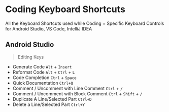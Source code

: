 # Coding Keyboard Shortcuts
All the Keyboard Shortcuts used while Coding + Specific Keyboard Controls for Android Studio, VS Code, IntelliJ IDEA


## Android Studio
> Editing Keys
- Generate Code ```Alt``` + ```Insert```
- Reformat Code  ```Alt``` + ```Ctrl``` + ```L```
- Code Completion ```Ctrl``` + ```Space```
- Quick Documentation ```Ctrl+Q```
- Comment / Uncomment with Line Comment ```Ctrl``` + ```/```
- Comment / Uncomment with Block Comment ```Ctrl``` + ```Shift``` + ```/```
- Duplicate A Line/Selected Part ```Ctrl+D```
- Delete a Line/Selected Part ```Ctrl+Y```






